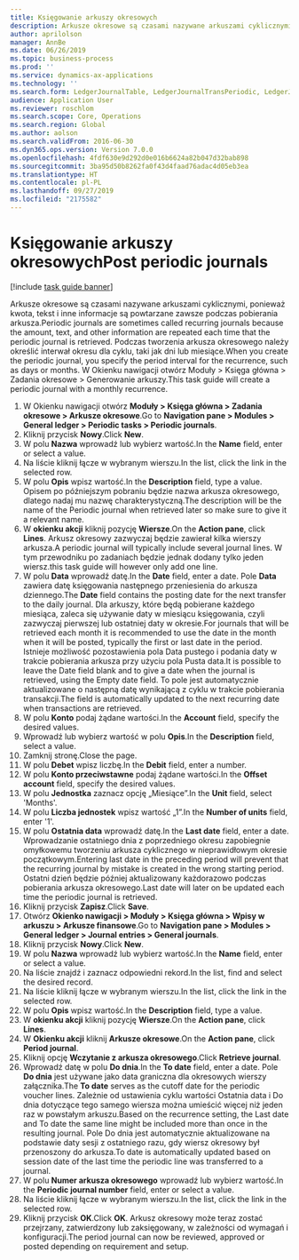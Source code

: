 ```yaml
---
title: Księgowanie arkuszy okresowych
description: Arkusze okresowe są czasami nazywane arkuszami cyklicznymi, ponieważ kwota, tekst i inne informacje są powtarzane zawsze podczas pobierania arkusza.
author: aprilolson
manager: AnnBe
ms.date: 06/26/2019
ms.topic: business-process
ms.prod: ''
ms.service: dynamics-ax-applications
ms.technology: ''
ms.search.form: LedgerJournalTable, LedgerJournalTransPeriodic, LedgerJournalTransDaily
audience: Application User
ms.reviewer: roschlom
ms.search.scope: Core, Operations
ms.search.region: Global
ms.author: aolson
ms.search.validFrom: 2016-06-30
ms.dyn365.ops.version: Version 7.0.0
ms.openlocfilehash: 4fdf630e9d292d0e016b6624a82b047d32bab898
ms.sourcegitcommit: 3ba95d50b8262fa0f43d4faad76adac4d05eb3ea
ms.translationtype: HT
ms.contentlocale: pl-PL
ms.lasthandoff: 09/27/2019
ms.locfileid: "2175582"
---
```

# <a name="post-periodic-journals"></a><span data-ttu-id="286ac-103">Księgowanie arkuszy okresowych</span><span class="sxs-lookup"><span data-stu-id="286ac-103">Post periodic journals</span></span>

[!include [task guide banner](../../includes/task-guide-banner.md)]

<span data-ttu-id="286ac-104">Arkusze okresowe są czasami nazywane arkuszami cyklicznymi, ponieważ kwota, tekst i inne informacje są powtarzane zawsze podczas pobierania arkusza.</span><span class="sxs-lookup"><span data-stu-id="286ac-104">Periodic journals are sometimes called recurring journals because the amount, text, and other information are repeated each time that the periodic journal is retrieved.</span></span> <span data-ttu-id="286ac-105">Podczas tworzenia arkusza okresowego należy określić interwał okresu dla cyklu, taki jak dni lub miesiące.</span><span class="sxs-lookup"><span data-stu-id="286ac-105">When you create the periodic journal, you specify the period interval for the recurrence, such as days or months.</span></span> <span data-ttu-id="286ac-106">W Okienku nawigacji otwórz Moduły > Księga główna > Zadania okresowe > Generowanie arkuszy.</span><span class="sxs-lookup"><span data-stu-id="286ac-106">This task guide will create a periodic journal with a monthly recurrence.</span></span>

1. <span data-ttu-id="286ac-107">W Okienku nawigacji otwórz **Moduły > Księga główna > Zadania okresowe > Arkusze okresowe**.</span><span class="sxs-lookup"><span data-stu-id="286ac-107">Go to **Navigation pane > Modules > General ledger > Periodic tasks > Periodic journals**.</span></span>
2. <span data-ttu-id="286ac-108">Kliknij przycisk **Nowy**.</span><span class="sxs-lookup"><span data-stu-id="286ac-108">Click **New**.</span></span>
3. <span data-ttu-id="286ac-109">W polu **Nazwa** wprowadź lub wybierz wartość.</span><span class="sxs-lookup"><span data-stu-id="286ac-109">In the **Name** field, enter or select a value.</span></span>
4. <span data-ttu-id="286ac-110">Na liście kliknij łącze w wybranym wierszu.</span><span class="sxs-lookup"><span data-stu-id="286ac-110">In the list, click the link in the selected row.</span></span>
5. <span data-ttu-id="286ac-111">W polu **Opis** wpisz wartość.</span><span class="sxs-lookup"><span data-stu-id="286ac-111">In the **Description** field, type a value.</span></span> <span data-ttu-id="286ac-112">Opisem po późniejszym pobraniu będzie nazwa arkusza okresowego, dlatego nadaj mu nazwę charakterystyczną.</span><span class="sxs-lookup"><span data-stu-id="286ac-112">The description will be the name of the Periodic journal when retrieved later so make sure to give it a relevant name.</span></span>
6. <span data-ttu-id="286ac-113">W **okienku akcji** kliknij pozycję **Wiersze**.</span><span class="sxs-lookup"><span data-stu-id="286ac-113">On the **Action pane**, click **Lines**.</span></span> <span data-ttu-id="286ac-114">Arkusz okresowy zazwyczaj będzie zawierał kilka wierszy arkusza.</span><span class="sxs-lookup"><span data-stu-id="286ac-114">A periodic journal will typically include several journal lines.</span></span> <span data-ttu-id="286ac-115">W tym przewodniku po zadaniach będzie jednak dodany tylko jeden wiersz.</span><span class="sxs-lookup"><span data-stu-id="286ac-115">this task guide will however only add one line.</span></span>
7. <span data-ttu-id="286ac-116">W polu **Data** wprowadź datę.</span><span class="sxs-lookup"><span data-stu-id="286ac-116">In the **Date** field, enter a date.</span></span> <span data-ttu-id="286ac-117">Pole **Data** zawiera datę księgowania następnego przeniesienia do arkusza dziennego.</span><span class="sxs-lookup"><span data-stu-id="286ac-117">The **Date** field contains the posting date for the next transfer to the daily journal.</span></span> <span data-ttu-id="286ac-118">Dla arkuszy, które będą pobierane każdego miesiąca, zaleca się używanie daty w miesiącu księgowania, czyli zazwyczaj pierwszej lub ostatniej daty w okresie.</span><span class="sxs-lookup"><span data-stu-id="286ac-118">For journals that will be retrieved each month it is recommended to use the date in the month when it will be posted, typically the first or last date in the period.</span></span> <span data-ttu-id="286ac-119">Istnieje możliwość pozostawienia pola Data pustego i podania daty w trakcie pobierania arkusza przy użyciu pola Pusta data.</span><span class="sxs-lookup"><span data-stu-id="286ac-119">It is possible to leave the Date field blank and to give a date when the journal is retrieved, using the Empty date field.</span></span> <span data-ttu-id="286ac-120">To pole jest automatycznie aktualizowane o następną datę wynikającą z cyklu w trakcie pobierania transakcji.</span><span class="sxs-lookup"><span data-stu-id="286ac-120">The field is automatically updated to the next recurring date when transactions are retrieved.</span></span> 
8. <span data-ttu-id="286ac-121">W polu **Konto** podaj żądane wartości.</span><span class="sxs-lookup"><span data-stu-id="286ac-121">In the **Account** field, specify the desired values.</span></span>
9. <span data-ttu-id="286ac-122">Wprowadź lub wybierz wartość w polu **Opis**.</span><span class="sxs-lookup"><span data-stu-id="286ac-122">In the **Description** field, select a value.</span></span>
10. <span data-ttu-id="286ac-123">Zamknij stronę.</span><span class="sxs-lookup"><span data-stu-id="286ac-123">Close the page.</span></span>
11. <span data-ttu-id="286ac-124">W polu **Debet** wpisz liczbę.</span><span class="sxs-lookup"><span data-stu-id="286ac-124">In the **Debit** field, enter a number.</span></span>
12. <span data-ttu-id="286ac-125">W polu **Konto przeciwstawne** podaj żądane wartości.</span><span class="sxs-lookup"><span data-stu-id="286ac-125">In the **Offset account** field, specify the desired values.</span></span>
13. <span data-ttu-id="286ac-126">W polu **Jednostka** zaznacz opcję „Miesiące”.</span><span class="sxs-lookup"><span data-stu-id="286ac-126">In the **Unit** field, select 'Months'.</span></span>
14. <span data-ttu-id="286ac-127">W polu **Liczba jednostek** wpisz wartość „1”.</span><span class="sxs-lookup"><span data-stu-id="286ac-127">In the **Number of units** field, enter '1'.</span></span>
15. <span data-ttu-id="286ac-128">W polu **Ostatnia data** wprowadź datę.</span><span class="sxs-lookup"><span data-stu-id="286ac-128">In the **Last date** field, enter a date.</span></span> <span data-ttu-id="286ac-129">Wprowadzanie ostatniego dnia z poprzedniego okresu zapobiegnie omyłkowemu tworzeniu arkusza cyklicznego w nieprawidłowym okresie początkowym.</span><span class="sxs-lookup"><span data-stu-id="286ac-129">Entering last date in the preceding period will prevent that the recurring journal by mistake is created in the wrong starting period.</span></span> <span data-ttu-id="286ac-130">Ostatni dzień będzie później aktualizowany każdorazowo podczas pobierania arkusza okresowego.</span><span class="sxs-lookup"><span data-stu-id="286ac-130">Last date will later on be updated each time the periodic journal is retrieved.</span></span> 
16. <span data-ttu-id="286ac-131">Kliknij przycisk **Zapisz**.</span><span class="sxs-lookup"><span data-stu-id="286ac-131">Click **Save**.</span></span>
17. <span data-ttu-id="286ac-132">Otwórz **Okienko nawigacji > Moduły > Księga główna > Wpisy w arkuszu > Arkusze finansowe**.</span><span class="sxs-lookup"><span data-stu-id="286ac-132">Go to **Navigation pane > Modules > General ledger > Journal entries > General journals**.</span></span>
18. <span data-ttu-id="286ac-133">Kliknij przycisk **Nowy**.</span><span class="sxs-lookup"><span data-stu-id="286ac-133">Click **New**.</span></span>
19. <span data-ttu-id="286ac-134">W polu **Nazwa** wprowadź lub wybierz wartość.</span><span class="sxs-lookup"><span data-stu-id="286ac-134">In the **Name** field, enter or select a value.</span></span>
20. <span data-ttu-id="286ac-135">Na liście znajdź i zaznacz odpowiedni rekord.</span><span class="sxs-lookup"><span data-stu-id="286ac-135">In the list, find and select the desired record.</span></span>
21. <span data-ttu-id="286ac-136">Na liście kliknij łącze w wybranym wierszu.</span><span class="sxs-lookup"><span data-stu-id="286ac-136">In the list, click the link in the selected row.</span></span>
22. <span data-ttu-id="286ac-137">W polu **Opis** wpisz wartość.</span><span class="sxs-lookup"><span data-stu-id="286ac-137">In the **Description** field, type a value.</span></span>
23. <span data-ttu-id="286ac-138">W **okienku akcji** kliknij pozycję **Wiersze**.</span><span class="sxs-lookup"><span data-stu-id="286ac-138">On the **Action pane**, click **Lines**.</span></span>
24. <span data-ttu-id="286ac-139">W **Okienku akcji** kliknij **Arkusze okresowe**.</span><span class="sxs-lookup"><span data-stu-id="286ac-139">On the **Action pane**, click **Period journal**.</span></span>
25. <span data-ttu-id="286ac-140">Kliknij opcję **Wczytanie z arkusza okresowego**.</span><span class="sxs-lookup"><span data-stu-id="286ac-140">Click **Retrieve journal**.</span></span>
26. <span data-ttu-id="286ac-141">Wprowadź datę w polu **Do dnia**.</span><span class="sxs-lookup"><span data-stu-id="286ac-141">In the **To date** field, enter a date.</span></span> <span data-ttu-id="286ac-142">Pole **Do dnia** jest używane jako data graniczna dla okresowych wierszy załącznika.</span><span class="sxs-lookup"><span data-stu-id="286ac-142">The **To date** serves as the cutoff date for the periodic voucher lines.</span></span> <span data-ttu-id="286ac-143">Zależnie od ustawienia cyklu wartości Ostatnia data i Do dnia dotyczące tego samego wiersza można umieścić więcej niż jeden raz w powstałym arkuszu.</span><span class="sxs-lookup"><span data-stu-id="286ac-143">Based on the recurrence setting, the Last date and To date the same line might be included more than once in the resulting journal.</span></span> <span data-ttu-id="286ac-144">Pole Do dnia jest automatycznie aktualizowane na podstawie daty sesji z ostatniego razu, gdy wiersz okresowy był przenoszony do arkusza.</span><span class="sxs-lookup"><span data-stu-id="286ac-144">To date is automatically updated based on  session date of the last time the periodic line was transferred to a journal.</span></span> 
27. <span data-ttu-id="286ac-145">W polu **Numer arkusza okresowego** wprowadź lub wybierz wartość.</span><span class="sxs-lookup"><span data-stu-id="286ac-145">In the **Periodic journal number** field, enter or select a value.</span></span>
28. <span data-ttu-id="286ac-146">Na liście kliknij łącze w wybranym wierszu.</span><span class="sxs-lookup"><span data-stu-id="286ac-146">In the list, click the link in the selected row.</span></span>
29. <span data-ttu-id="286ac-147">Kliknij przycisk **OK**.</span><span class="sxs-lookup"><span data-stu-id="286ac-147">Click **OK**.</span></span> <span data-ttu-id="286ac-148">Arkusz okresowy może teraz zostać przejrzany, zatwierdzony lub zaksięgowany, w zależności od wymagań i konfiguracji.</span><span class="sxs-lookup"><span data-stu-id="286ac-148">The period journal can now be reviewed, approved or posted depending on requirement and setup.</span></span>   
